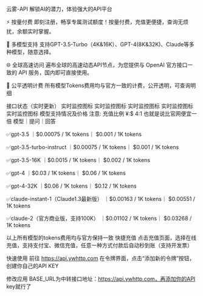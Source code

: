 云雾-API
解锁AI的潜力，体验强大的API平台

⚡
按量付费
即刻注册，畅享专属测试额度！按量付费，充值更便捷，查询无烦扰，余额实时掌握。

📝
多模型支持
支持GPT-3.5-Turbo（4K&16K）、GPT-4(8K&32K)、Claude等多种模型，随意选择。

🌐
全球高速访问
遍布全球的高速动态API节点，为您提供与 OpenAI 官方接口一致的 API 服务，国内即可直接使用。

🔑
公平透明计费
所有模型Tokens费用均与官方一致的计费，公开透明，可查询明细

接口状态（实时更新）
实时监控图标 实时监控图标 实时监控图标 实时监控图标 实时监控图标
模型支持情况及价格 注意: 充值比例 ¥:$ 4:1 也就是说比官网便宜一倍
模型｜提问｜回答

✅gpt-3.5	｜$0.00075 / 1K tokens｜	$0.001 / 1K tokens

✅gpt-3.5-turbo-instruct	｜$0.00075 / 1K tokens｜	$0.001 / 1K tokens

✅gpt-3.5-16K	｜$0.0015 / 1K tokens｜	$0.002 / 1K tokens

✅gpt-4	｜$0.03 / 1K tokens｜	$0.06 / 1K tokens

✅gpt-4-32K	｜$0.06 / 1K tokens｜	$0.12 / 1K tokens

✅claude-instant-1（Claude1.3最新版）	｜$0.00163 / 1K tokens｜	$0.00551 / 1K tokens

✅claude-2（官方商业版，支持100K）	｜$0.01102 / 1K tokens｜	$0.03268 / 1K tokens

以上所有模型的tokens费用均与官方保持一致
快捷充值
点击充值页面，选择在线充值，支持支付宝、微信充值，任意一种方式付款后自动秒到账（支持开发票）

快速使用
前往 https://api.ywhttp.com  在令牌界面，点击“添加新的令牌”按钮，创建你自己的API KEY

修改应用 BASE_URL为中转接口地址：https://api.ywhttp.com，再添加你的API key就行了
